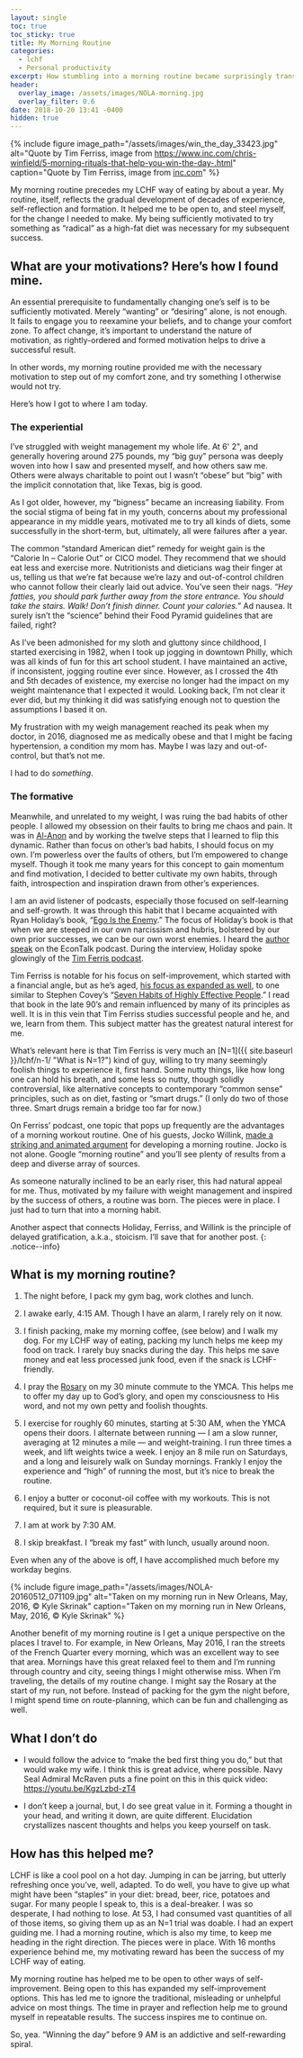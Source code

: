 ```yaml
---
layout: single
toc: true
toc_sticky: true
title: My Morning Routine
categories:
  - lchf
  - Personal productivity
excerpt: How stumbling into a morning routine became surprisingly transformative and motivational
header:
  overlay_image: /assets/images/NOLA-morning.jpg
  overlay_filter: 0.6
date: 2018-10-20 13:41 -0400
hidden: true
---
```


{% include figure image_path="/assets/images/win_the_day_33423.jpg" alt="Quote by Tim Ferriss, image from https://www.inc.com/chris-winfield/5-morning-rituals-that-help-you-win-the-day-.html" caption="Quote by Tim Ferriss, image from <a href='https://www.inc.com/chris-winfield/5-morning-rituals-that-help-you-win-the-day-.html'>inc.com</a>" %}

My morning routine precedes my LCHF way of eating by about a year. My routine, itself, reflects the gradual development of decades of experience, self-reflection and formation. It helped me to be open to, and steel myself, for the change I needed to make. My being sufficiently motivated to try something as “radical” as a high-fat diet was necessary for my subsequent success.

## What are your motivations? Here’s how I found mine.

An essential prerequisite to fundamentally changing one’s self is to be sufficiently motivated. Merely “wanting” or “desiring” alone, is not enough. It fails to engage you to reexamine your beliefs, and to change your comfort zone. To affect change, it’s important to understand the nature of motivation, as rightly-ordered and formed motivation helps to drive a successful result.

In other words, my morning routine provided me with the necessary motivation to step out of my comfort zone, and try something I otherwise would not try.  

Here’s how I got to where I am today.

### The experiential

I’ve struggled with weight management my whole life. At 6' 2", and generally hovering around 275 pounds, my “big guy” persona was deeply woven into how I saw and presented myself, and how others saw me. Others were always charitable to point out I wasn’t “obese” but “big” with the implicit connotation that, like Texas, big is good.

As I got older, however, my “bigness” became an increasing liability. From the social stigma of being fat in my youth, concerns about my professional appearance in my middle years, motivated me to try all kinds of diets, some successfully in the short-term, but, ultimately, all were failures after a year.

The common “standard American diet” remedy for weight gain is the “Calorie In – Calorie Out” or CICO model. They recommend that we should eat less and exercise more. Nutritionists and dieticians wag their finger at us, telling us that we’re fat because we’re lazy and out-of-control children who cannot follow their clearly laid out advice. You’ve seen their nags. *“Hey fatties, you should park further away from the store entrance. You should take the stairs. Walk! Don’t finish dinner. Count your calories.”* Ad nausea. It surely isn’t the “science” behind their Food Pyramid guidelines that are failed, right? 

As I’ve been admonished for my sloth and gluttony since childhood, I started exercising in 1982, when I took up jogging in downtown Philly, which was all kinds of fun for this art school student. I have maintained an active, if inconsistent, jogging routine ever since. However, as I crossed the 4th and 5th decades of existence, my exercise no longer had the impact on my weight maintenance that I expected it would. Looking back, I’m not clear it ever did, but my thinking it did was satisfying enough not to question the assumptions I based it on.

My frustration with my weigh management reached its peak when my doctor, in 2016, diagnosed me as medically obese and that I might be facing hypertension, a condition my mom has. Maybe I was lazy and out-of-control, but that’s not me.

I had to do *something*.

### The formative

Meanwhile, and unrelated to my weight, I was ruing the bad habits of other people. I allowed my obsession on their faults to bring me chaos and pain. It was in [Al-Anon](https://al-anon.org/for-members/the-legacies/the-twelve-steps/) and by working the twelve steps that I learned to flip this dynamic. Rather than focus on other’s bad habits, I should focus on my own. I’m powerless over the faults of others, but I’m empowered to change myself. Though it took me many years for this concept to gain momentum and find motivation, I decided to better cultivate my own habits, through faith, introspection and inspiration drawn from other’s experiences.

I am an avid listener of podcasts, especially those focused on self-learning and self-growth. It was through this habit that I became acquainted with Ryan Holiday’s book, “[Ego Is the Enemy](http://egoistheenemy.com/).” The focus of Holiday’s book is that when we are steeped in our own narcissism and hubris, bolstered by our own prior successes, we can be our own worst enemies. I heard the [author speak](http://www.econtalk.org/ryan-holiday-on-ego-is-the-enemy/) on the EconTalk podcast. During the interview, Holiday spoke glowingly of the [Tim Ferris podcast](https://tim.blog/).

Tim Ferriss is notable for his focus on self-improvement, which started with a financial angle, but as he’s aged, [his focus as expanded as well](https://www.cnbc.com/2018/01/08/tools-of-titans-author-tim-ferriss-on-his-morning-routine.html), to one similar to Stephen Covey’s “[Seven Habits of Highly Effective People](https://www.franklincovey.com/the-7-habits.html).” I read that book in the late 90’s and remain influenced by many of its principles as well. It is in this vein that Tim Ferriss studies successful people and he, and we, learn from them. This subject matter has the greatest natural interest for me.

What’s relevant here is that Tim Ferriss is very much an [N=1]({{ site.baseurl }}/lchf/n-1/ "What is N=1?") kind of guy, willing to try many seemingly foolish things to experience it, first hand. Some nutty things, like how long one can hold his breath, and some less so nutty, though solidly controversial, like alternative concepts to contemporary “common sense” principles, such as on diet, fasting or “smart drugs.” (I only do two of those three. Smart drugs remain a bridge too far for now.)

On Ferriss’ podcast, one topic that pops up frequently are the advantages of a morning workout routine. One of his guests, Jocko Willink, [made a striking and animated argument](https://tim.blog/2017/10/20/discipline-equals-freedom/) for developing a morning routine. Jocko is not alone. Google “morning routine” and you’ll see plenty of results from a deep and diverse array of sources.

As someone naturally inclined to be an early riser, this had natural appeal for me. Thus, motivated by my failure with weight management and inspired by the success of others, a routine was born. The pieces were in place. I just had to turn that into a morning habit.

Another aspect that connects Holiday, Ferriss, and Willink is the principle of delayed gratification, a.k.a., stoicism. I’ll save that for another post.
{: .notice--info}

What is my morning routine?
---------------------------

1.  The night before, I pack my gym bag, work clothes and lunch.

2.  I awake early, 4:15 AM. Though I have an alarm, I rarely rely on it now.

3.  I finish packing, make my morning coffee, (see below) and I walk my dog. For my LCHF way of eating, packing my lunch helps me keep my food on track. I rarely buy snacks during the day. This helps me save money and eat less processed junk food, even if the snack is LCHF-friendly.

4.  I pray the [Rosary](http://www.usccb.org/prayer-and-worship/prayers-and-devotions/rosaries/how-to-pray-the-rosary.cfm) on my 30 minute commute to the YMCA. This helps me to offer my day up to God’s glory, and open my consciousness to His word, and not my own petty and foolish thoughts.

5.  I exercise for roughly 60 minutes, starting at 5:30 AM, when the YMCA opens their doors. I alternate between running — I am a slow runner, averaging at 12 minutes a mile — and weight-training. I run three times a week, and lift weights twice a week. I enjoy an 8 mile run on Saturdays, and a long and leisurely walk on Sunday mornings. Frankly I enjoy the experience and “high” of running the most, but it’s nice to break the routine.

6.  I enjoy a butter or coconut-oil coffee with my workouts. This is not required, but it sure is pleasurable.

7.  I am at work by 7:30 AM.

8.  I skip breakfast. I “break my fast” with lunch, usually around noon.

Even when any of the above is off, I have accomplished much before my workday begins.

{% include figure image_path="/assets/images/NOLA-20160512_071109.jpg" alt="Taken on my morning run in New Orleans, May, 2016, © Kyle Skrinak" caption="Taken on my morning run in New Orleans, May, 2016, © Kyle Skrinak" %}

Another benefit of my morning routine is I get a unique perspective on the places I travel to. For example, in New Orleans, May 2016, I ran the streets of the French Quarter every morning, which was an excellent way to see that area. Mornings have this great relaxed feel to them and I’m running through country and city, seeing things I might otherwise miss. When I’m traveling, the details of my routine change. I might say the Rosary at the start of my run, not before. Instead of packing for the gym the night before, I might spend time on route-planning, which can be fun and challenging as well.

What I don’t do
---------------

* I would follow the advice to “make the bed first thing you do,” but that would wake my wife. I think this is great advice, where possible. Navy Seal Admiral McRaven puts a fine point on this in this quick video: <https://youtu.be/KgzLzbd-zT4>

* I don’t keep a journal, but, I do see great value in it. Forming a thought in your head, and writing it down, are quite different. Elucidation crystallizes nascent thoughts and helps you keep yourself on task.

How has this helped me?
-----------------------

LCHF is like a cool pool on a hot day. Jumping in can be jarring, but utterly refreshing once you’ve, well, adapted. To do well, you have to give up what might have been “staples” in your diet: bread, beer, rice, potatoes and sugar. For many people I speak to, this is a deal-breaker. I was so desperate, I had nothing to lose. At 53, I had consumed vast quantities of all of those items, so giving them up as an N=1 trial was doable. I had an expert guiding me. I had a morning routine, which is also my time, to keep me heading in the right direction. The pieces were in place. With 16 months experience behind me, my motivating reward has been the success of my LCHF way of eating.

My morning routine has helped me to be open to other ways of self-improvement.  Being open to this has expanded my self-improvement options. This has led me to ignore the traditional, misleading or unhelpful advice on most things. The time in prayer and reflection help me to ground myself in repeatable results. The success inspires me to continue on. 

So, yea. “Winning the day” before 9 AM is an addictive and self-rewarding spiral.
